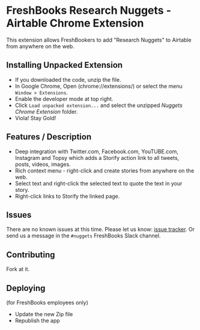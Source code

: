 FreshBooks Research Nuggets - Airtable Chrome Extension
==========

This extension allows FreshBookers to add "Research Nuggets" to Airtable from anywhere on the web.


Installing Unpacked Extension
-----

- If you downloaded the code, unzip the file.
- In Google Chrome, Open (chrome://extensions/) or select the menu `Window > Extensions`.
- Enable the developer mode at top right.
- Click `Load unpacked extension...` and select the unzipped *Nuggets Chrome Extension* folder.
- Viola! Stay Gold! 


Features / Description
-----

- Deep integration with Twitter.com, Facebook.com, YouTUBE.com, Instagram and Topsy which adds a Storify action link to all tweets, posts, videos, images.
- Rich context menu - right-click and create stories from anywhere on the web.
- Select text and right-click the selected text to quote the text in your story.
- Right-click links to Storify the linked page.


Issues
-----

There are no known issues at this time. Please let us know: [issue tracker](https://github.com/ericpuigmarti/nuggets-chrome-extension/issues).
Or send us a message in the `#nuggets` FreshBooks Slack channel.

Contributing
-----

Fork at it.

## Deploying
(for FreshBooks employees only)
* Update the new Zip file 
* Republish the app

